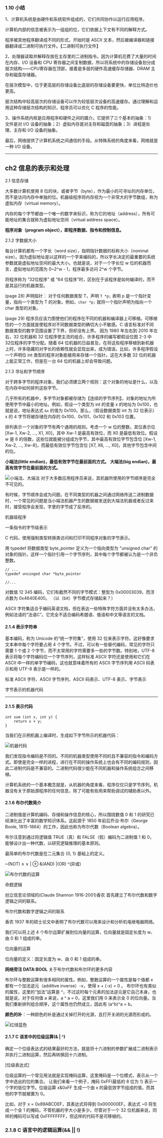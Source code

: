 ### 1.10 小结

1、计算机系统是由硬件和系统软件组成的，它们共同协作以运行应用程序。

计算机内部的信息被表示为一组组的位，它们依据上下文有不同的解释方式。

程序被其他程序翻译成不同的形式，开始时是 ASCII 文本，然后被编译器和链接器翻译成二进制可执行文件。【二进制可执行文件】

2、处理器读取并解释存放在主存里的二进制指令。因为计算机花费了大量的时间在内存、I/O 设备和 CPU 寄存器之间复制数据，所以将系统中的存储设备划分成层次结构——CPU寄存器在顶部，接着是多层的硬件高速缓存存储器、DRAM 主存和磁盘存储器。

在层次模型中，位于更高层的存储设备比底层的存储设备要更快，单位比特造价也更高。

层次结构中较高层次的存储设备可以作为较低层次设备的高速缓存。通过理解和运用这种存储层次结构的知识，程序员可以优化 C 程序的性能。

3、操作系统内核是应用程序和硬件之间的媒介。它提供了三个基本的抽象：1）文件是对 I/O 设备的抽象；2）虚拟内存是对主存和磁盘的抽象；3）进程是处理、主存和 I/O 设备的抽象。

最后，网络提供了计算机系统之间通信的手段。从特殊系统的角度来看，网络就是一种 I/O 设备。


---
## ch2 信息的表示和处理

2.1 信息存储

大多数计算机使用 8 位的块，或者字节（byte），作为最小的可寻址的内存单位，而不是访问内存中单独的位。机器级程序将内存视为一个非常大的字节数组，称为虚拟内存（virtual memory）。

内存的每个字节都由一个唯一的数字来标识，称为它的地址（address），所有可能地址的集合就称为虚拟地址空间（virtual address space）。

**程序对象（program object），即程序数据、指令和控制信息。**

2.1.2 字数据大小

每台计算机都有一个字长（word size），指明指针数据的标称大小（nominal size）。因为虚拟地址是以这样的一个字来编码的，所以字长决定的最重要的系统参数就是虚拟地址空间的最大大小。也就是说，对于一个字长位 w 位的机器而言，虚拟地址的范围为 0~2^w - 1，程序最多访问 2^w 个字节。

将程序称为 “32位程序” 或 “64 位程序”时，区别在于该程序是如何编译的，而不是其运行的机器类型。


(page 28) 声明指针： 对于任何数据类型 T，声明 `T *p;` 表明 p 是一个指针变量，指向一个类型为 T 的对象。例如，`char *p;` 就将一个指针声明为指向一个 char 类型的对象。

(page 29) 程序员应该力图使他们的程序在不同的机器和编译器上可移植。可移植性的一个方面就是使程序对不同数据类型的确切大小不敏感。C 语言标准对不同数据类型的数字范围设置了下界，但却没有上界。
因为 1980 年左右到 2010 年左右，32 位机器和 32 位程序使主流的组合，许多程序的编写都假设位图 2-3 中 32位程序的字节分配。随着 64 位机器的日益普及，在将这些程序移植到新机器上时，许多隐藏的对字长的依赖性就会显现出来，成为错误。比如，许多程序假设一个声明位 int 类型的程序对象能被用来存储一个指针。这在大多数 32 位的机器上能正常工作，但是在一台 64 位的机器上却会导致问题。


2.1.3 寻址和字节顺序

对于跨多字节的程序对象，我们必须建立两个规则：这个对象的地址是什么，以及在内存中如何排列这些字节。

几乎所有的机器中，多字节对象都被存储为【连续的字节序列】，对象的地址为所使用字节中最小的地址。例如，假设一个类型为 int 的变量 x 的地址为 0x100，也就是说，地址表达式  `&x` 的值为 0x100。那么，（假设数据类型 int 为 32 位表示） x 的 4 字节将被存储在内存的 0x100、0x101、0x102 和 0x103 位置。


排列表示一个对象的字节有两个通用的规则。考虑一个 w 位的整数，其位表示位 [Xw-1, Xw-2, ..., X1, X0]，其中 Xw-1 是最高有效位，而 X0 是最低有效位。假设 w 是 8 的倍数，这些位就能被分组成为字节，其中最高有效位字节包含位 [Xw-1, Xw-2, ..., Xw-8]，而最低有效位字节包含位 [X7, X6, ..., X0]，其他字节包含中间的位。

**小端法(little endian)，最低有效字节在最前面的方式。**
**大端法(big endian)，最高有效字节在最前面的方式。**

![小端法、大端法](./figures/%E6%9C%BA%E5%99%A8%E7%9A%84%E5%AD%97%E8%8A%82%E9%A1%BA%E5%BA%8F.png)
对于大多数应用程序员来说，其机器所使用的字节顺序是完全不可见的。

有时候，字节顺序会成为问题。在不同类型的机器之间通过网络传送二进制数据时，一个常见的问题是当小端法机器产生的数据被发送到大端法机器或者反过来时，接受程序会发现，字里的字节成了反序的。


机器级程序

一条指令的字节级表示



C 代码，使用强制类型转换类访问和打印不同程序对象的字节表示。

用 typedef 将数据类型 byte_pointer 定义为一个指向类型为 "unsigned char" 的对象的指针。这样一个指针引用一个字节序列，其中每个字节都被认为是一个非负整数。

```
// ...
typedef unsinged char *byte_pointer

//...
```

对数值 12 345 编码，它们有截然不同的字节模式：整型为 0x00003039，而浮点数为 0x4640E400。
（以（bit）字节模式存储起来？）

ASCII 字符集适合于编码英语文档，但在表达一些特殊字符方面并没有太多办法，例如法语的“法语C”。它完全不适合编码希腊语、俄语和中文等语言的文档。

#### 2.1.4 表示字符串

基本编码，称为 Unicode 的“统一字符集”，使用 32 位来表示字符。这好像要求文本串中每个字符要占用 4 个字节。不过，可以有一些替代编码，常见的字符只需要 1 个或 2 个字节，而不太常用的字符需要多一些的字节数。特别地，UTF-8 表示将每个字符编码位一个字节序列，这样标准 ASCII 字符还是使用和它们在 ASCII 中一样的单字节编码，这也就意味着所有的 ASCII 字节序列用 ASCII 码表示和用 UTF-8 表示是一样的。

标准 ASCII 字符、ASCII 字节序列、ASCII 码表示、UTF-8 表示、字节表示

字节表示的机器代码

---

#### 2.1.5 表示代码
```
int sum (int x, int y) {
    return x + y;
}
```

当我们在示例机器上编译时，生成如下字节所示的机器代码：

![机器代码](./figures/ch2-%E6%9C%BA%E5%99%A8%E4%BB%A3%E7%A0%81.png)

我们发现指令编码是不同的。不同的机器类型使用不同的且不兼容的指令和编码方式。即使是完全一样的进程，进行在不同的操作系统上也会有不同的编码规则，因此二进制代码是不兼容的。二进制代码很少能在不同机器和操作系统组合之间移植。

计算机系统的一个基本概念就是，从机器的角度来看，程序仅仅只是字节序列。机器没有关于原始源程序的任何信息，除了可能有些用来帮助调试的辅助表以外。


#### 2.1.6 布尔代数简介

二进制值是计算机编码、存储和操作信息的核心，所以围绕数值 0 和 1 的研究已经演化出了丰富的数学知识体系。这起源于 1850 年前后乔治·布尔（George Boole, 1815-1864）的工作，因此也称为布尔代数（Boolean algebra）。

布尔注意到通过将逻辑值 TRUE（真）和 FALSE（假）编码为二进制值 1 和 0，能够设计出一种代数，以研究逻辑推理的基本原则。

最简单的布尔代数是在二元集合 {0, 1} 基础上的定义。

~(NOT) ∧ ∨ | ⊕
&(AND)
|(OR)
^(异或)

![布尔代数的运算](./figures/%E5%B8%83%E5%B0%94%E4%BB%A3%E6%95%B0%E7%9A%84%E8%BF%90%E7%AE%97.png)


命题逻辑


创立信息论领域的(Claude Shannon 1916-2001)香农 首先建立了布尔代数和数字逻辑之间的联系。

布尔代数和数字逻辑之间的联系

香农 1937 年的硕士论文中表明了布尔代数可以用来设计和分析机电继电器网络。

我们可以将上述 4 个布尔运算扩展到位向量的运算，位向量就是固定长度为 w、由 0 和 1 组成的串。

位向量的运算

位向量的定义：固定长度为 w、由 0 和 1 组成的串。


__网络旁注 DATA:BOOL__ 关于布尔代数和布尔环的更多内容

布尔环与整数运算有很多相同的属性。例如，整数运算的一个属性是每个值都 x 都有一个加法逆元（additive inverse）-x，使得 x + (-x) = 0 。
布尔环也有类似的属性，这里的“加法”运算是 ^，不过这时每个元素的加法逆元是它自己本身。也就是说，对于任何值 a 来说，a ^ a = 0，这里我们用 0 来表示全 0 的位向量。当我们重新排列组合顺序，这个属性也仍然成立，因此有 (a^b)^a = b。


**颜色的补**：一种颜色的补是通过关掉打开的光源，且打开关闭的光源而形成的。

![红绿蓝色](./figures/ch2-%E7%BA%A2%E7%BB%BF%E8%93%9D-%E7%8E%BB%E7%92%83-%E8%A7%82%E5%AF%9F.png)


#### 2.1.7 C 语言中的位级运算(& | ^)

确定一个位级表达式的结果最好的方法，就是将十六进制的参数扩展成二进制表示并执行二进制运算，然后再转换回十六进制。


[位级表达式]

位级运算的一个常见用法就是实现掩码运算，这里掩码是一个位模式，表示从一个字中选出的位的集合。
让我们来看一个例子，掩码 0xFF(最低的 8 位为 1) 表示一个字的低位字节。位级运算 x&0xFF 生成一个由 x 的最低效字节组成的值，而其他的字节就被置为 0。

比如，对于 x = 0x89ABCDEF，其表达式将得到 0x000000EF。表达式 ~0 将生成一个全 1 的掩码，不管机器的字大小是多少。尽管对于一个 32 位机器来说，同样的掩码可以写成 0xFFFFFFFF，但这样的代码不是可移植的。


### 2.1.8 C 语言中的逻辑运算(&& || !)

